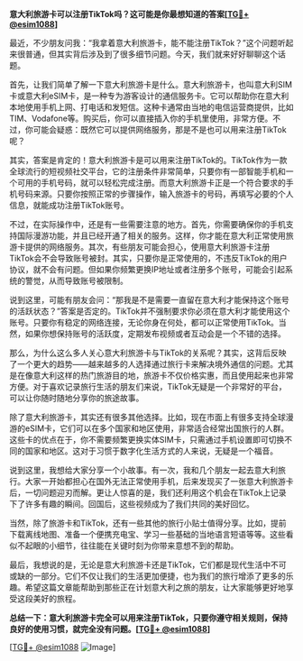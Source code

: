 **意大利旅游卡可以注册TikTok吗？这可能是你最想知道的答案[[TG💪+ @esim1088](https://t.me/s/esim1088)]**

最近，不少朋友问我：“我拿着意大利旅游卡，能不能注册TikTok？”这个问题听起来很普通，但其实背后涉及到了很多细节问题。今天，我们就来好好聊聊这个话题。

首先，让我们简单了解一下意大利旅游卡是什么。意大利旅游卡，也叫意大利SIM卡或意大利eSIM卡，是一种专为游客设计的通信服务卡。它可以帮助你在意大利本地使用手机上网、打电话和发短信。这种卡通常由当地的电信运营商提供，比如TIM、Vodafone等。购买后，你可以直接插入你的手机里使用，非常方便。不过，你可能会疑惑：既然它可以提供网络服务，那是不是也可以用来注册TikTok呢？

其实，答案是肯定的！意大利旅游卡是可以用来注册TikTok的。TikTok作为一款全球流行的短视频社交平台，它的注册条件非常简单，只要你有一部智能手机和一个可用的手机号码，就可以轻松完成注册。而意大利旅游卡正是一个符合要求的手机号码来源。只要你按照正常的步骤操作，输入旅游卡的号码，再填写必要的个人信息，就能成功注册TikTok账号。

不过，在实际操作中，还是有一些需要注意的地方。首先，你需要确保你的手机支持国际漫游功能，并且已经开通了相关的服务。这样，你才能在意大利正常使用旅游卡提供的网络服务。其次，有些朋友可能会担心，使用意大利旅游卡注册TikTok会不会导致账号被封。其实，只要你是正常使用的，不违反TikTok的用户协议，就不会有问题。但如果你频繁更换IP地址或者注册多个账号，可能会引起系统的警觉，从而导致账号被限制。

说到这里，可能有朋友会问：“那我是不是需要一直留在意大利才能保持这个账号的活跃状态？”答案是否定的。TikTok并不强制要求你必须在意大利才能使用这个账号。只要你有稳定的网络连接，无论你身在何处，都可以正常使用TikTok。当然，如果你想保持账号的活跃度，定期发布视频或者互动会是一个不错的选择。

那么，为什么这么多人关心意大利旅游卡与TikTok的关系呢？其实，这背后反映了一个更大的趋势——越来越多的人选择通过旅行卡来解决境外通信的问题。尤其是在像意大利这样的热门旅游目的地，旅游卡不仅价格实惠，而且使用起来也非常方便。对于喜欢记录旅行生活的朋友们来说，TikTok无疑是一个非常好的平台，可以让你随时随地分享你的旅途故事。

除了意大利旅游卡，其实还有很多其他选择。比如，现在市面上有很多支持全球漫游的eSIM卡，它们可以在多个国家和地区使用，非常适合经常出国旅行的人群。这些卡的优点在于，你不需要频繁更换实体SIM卡，只需通过手机设置即可切换不同的国家和地区。这对于习惯于数字化生活方式的人来说，无疑是一个福音。

说到这里，我想给大家分享一个小故事。有一次，我和几个朋友一起去意大利旅行。大家一开始都担心在国外无法正常使用手机，后来发现买了一张意大利旅游卡后，一切问题迎刃而解。更让人惊喜的是，我们还利用这个机会在TikTok上记录下了许多有趣的瞬间。回国后，这些视频成为了我们共同的美好回忆。

当然，除了旅游卡和TikTok，还有一些其他的旅行小贴士值得分享。比如，提前下载离线地图、准备一个便携充电宝、学习一些基础的当地语言短语等等。这些看似不起眼的小细节，往往能在关键时刻为你带来意想不到的帮助。

最后，我想说的是，无论是意大利旅游卡还是TikTok，它们都是现代生活中不可或缺的一部分。它们不仅让我们的生活更加便捷，也为我们的旅行增添了更多的乐趣。希望这篇文章能帮助到那些正在计划意大利之旅的朋友，让大家能够更好地享受这段美好的旅程。

**总结一下：意大利旅游卡完全可以用来注册TikTok，只要你遵守相关规则，保持良好的使用习惯，就完全没有问题。[[TG💪+ @esim1088](https://t.me/s/esim1088)]**

[[TG💪+ @esim1088](https://t.me/s/esim1088) ![Image](https://i.postimg.cc/4NQfJmqS/Snipaste-2025-05-13-00-14-12.png)]